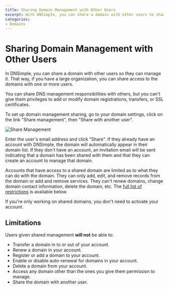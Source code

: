 ```yaml
---
title: Sharing Domain Management with Other Users
excerpt: With DNSimple, you can share a domain with other users to share management.
categories:
- Domains
---
```


# Sharing Domain Management with Other Users

In DNSimple, you can share a domain with other users so they can manage it. That way, if you have a large organization, you can share access to the domains with one or more users.

You can share DNS management responsibilities with others, but you can't give them privileges to add or modify domain registrations, transfers, or SSL certificates.

To set up domain management sharing, go to your domain settings, click on the link "Share management", then "Share with another user".

![Share Management](/files/share-management-card.png)

Enter the user's email address and click "Share". If they already have an account with DNSimple, the domain will automatically appear in their domain list. If they don't have an account, an invitation email will be sent indicating that a domain has been shared with them and that they can create an account to manage that domain.

Accounts that have access to a shared domain are limited as to what they can do with the domain. They can only add, edit, and remove records from the domain or add and remove services. They can't renew domains, change domain contact information, delete the domain, etc. The [full list of restrictions](#limitations) is available below.

If you're only working on shared domains, you don't need to activate your account.

## Limitations

Users given shared management **will not** be able to:

- Transfer a domain in to or out of your account.
- Renew a domain in your account.
- Register or add a domain to your account.
- Enable or disable auto-renewal for domains in your account.
- Delete a domain from your account.
- Access any domain other than the ones you give them permission to manage.
- Share the domain with another user.
